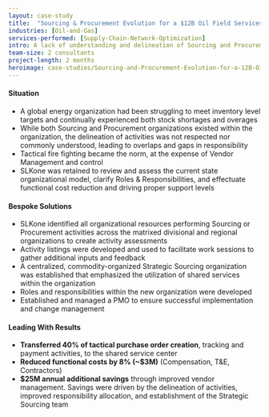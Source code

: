 ```yaml
---
layout: case-study
title:  "Sourcing & Procurement Evolution for a $12B Oil Field Services Organization"
industries: [Oil-and-Gas]
services-performed: [Supply-Chain-Network-Optimization]
intro: A lack of understanding and delineation of Sourcing and Procurement activities causes a lack of execution including vendor management and ensuring the right materials and products are available when and where they are needed
team-size: 2 consultants
project-length: 2 months
heroimage: case-studies/Sourcing-and-Procurement-Evolution-for-a-12B-Oil-Field-Services-Organization.jpg
---
```


#### Situation
- A global energy organization had been struggling to meet inventory level targets and continually experienced both stock shortages and overages
- While both Sourcing and Procurement organizations existed within the organization, the delineation of activities was not respected nor commonly understood, leading to overlaps and gaps in responsibility
- Tactical fire fighting became the norm, at the expense of Vendor Management and control
- SLKone was retained to review and assess the current state organizational model, clarify Roles & Responsibilities, and effectuate functional cost reduction and driving proper support levels

#### Bespoke Solutions
- SLKone identified all organizational resources performing Sourcing or Procurement activities across the matrixed divisional and regional organizations to create activity assessments
- Activity listings were developed and used to facilitate work sessions to gather additional inputs and feedback
- A centralized, commodity-organized Strategic Sourcing organization was established that emphasized the utilization of shared services within the organization 
- Roles and responsibilities within the new organization were developed
- Established and managed a PMO to ensure successful implementation and change management

#### Leading With Results
- **Transferred 40% of tactical purchase order creation**, tracking and payment activities, to the shared service center
- **Reduced functional costs by 8% (~$3M)** (Compensation, T&E, Contractors)
- **$25M annual additional savings** through improved vendor management.  Savings were driven by the  delineation of activities, improved responsibility allocation, and establishment of the Strategic Sourcing team
